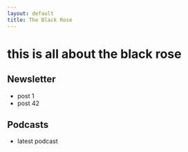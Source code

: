 ```yaml
---
layout: default
title: The Black Rose
---
```


# this is all about the black rose

## Newsletter

- post 1
- post 42

## Podcasts

- latest podcast
